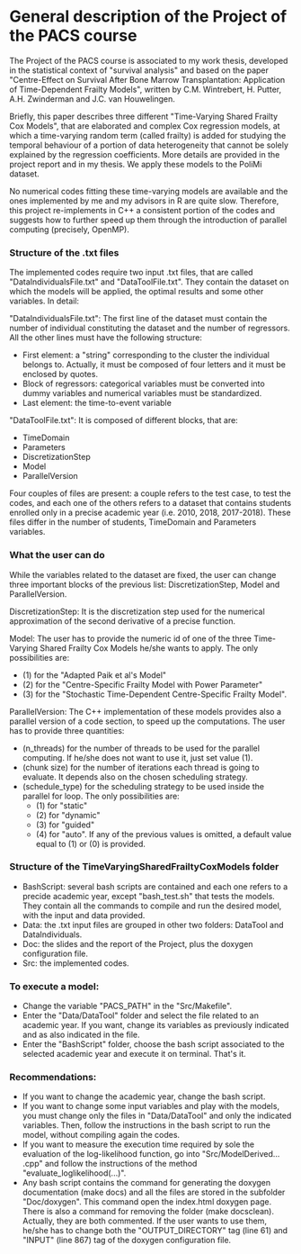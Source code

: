 # General description of the Project of the PACS course
The Project of the PACS course is associated to my work thesis, developed in the statistical context of "survival analysis" and based on the paper "Centre-Effect on Survival After Bone Marrow Transplantation: Application of Time-Dependent Frailty Models", written by C.M. Wintrebert, H. Putter, A.H. Zwinderman and J.C. van Houwelingen. 

Briefly, this paper describes three different "Time-Varying Shared Frailty Cox Models", that are elaborated and complex Cox regression models, at which a time-varying random term (called frailty) is added for studying the temporal behaviour of a portion of data heterogeneity that cannot be solely explained by the regression coefficients. More details are provided in the project report and in my thesis. 
We apply these models to the PoliMi dataset.

No numerical codes fitting these time-varying models are available and the ones implemented by me and my advisors in R are quite slow. Therefore, this project re-implements in C++ a consistent portion of the codes and suggests how to further speed up them through the introduction of parallel computing (precisely, OpenMP).

### Structure of the .txt files
The implemented codes require two input .txt files, that are called "DataIndividualsFile.txt" and "DataToolFile.txt". They contain the dataset on which the models will be applied, the optimal results and some other variables.
In detail:

"DataIndividualsFile.txt": The first line of the dataset must contain the number of individual constituting the dataset and the number of regressors.
All the other lines must have the following structure:
- First element: a "string" corresponding to the cluster the individual belongs to. Actually, it must be composed of four letters and it must be enclosed by quotes.
- Block of regressors: categorical variables must be converted into dummy variables and numerical variables must be standardized.
- Last element: the time-to-event variable 

"DataToolFile.txt": It is composed of different blocks, that are:
- TimeDomain
- Parameters
- DiscretizationStep
- Model
- ParallelVersion

Four couples of files are present: a couple refers to the test case, to test the codes, and each one of the others refers to a dataset that contains students enrolled only in a precise academic year (i.e. 2010, 2018, 2017-2018). These files differ in the number of students, TimeDomain and Parameters variables.

### What the user can do
While the variables related to the dataset are fixed, the user can change three important blocks of the previous list: DiscretizationStep, Model and ParallelVersion.

DiscretizationStep: It is the discretization step used for the numerical approximation of the second derivative of a precise function.

Model: The user has to provide the numeric id of one of the three Time-Varying Shared Frailty Cox Models he/she wants to apply.
The only possibilities are: 
- (1) for the "Adapted Paik et al's Model"
- (2) for the "Centre-Specific Frailty Model with Power Parameter"
- (3) for the "Stochastic Time-Dependent Centre-Specific Frailty Model".

ParallelVersion: The C++ implementation of these models provides also a parallel version of a code section, to speed up the computations.
The user has to provide three quantities:
- (n_threads) for the number of threads to be used for the parallel computing. If he/she does not want to use it, just set value (1).
- (chunk size) for the number of iterations each thread is going to evaluate. It depends also on the chosen scheduling strategy.
- (schedule_type) for the scheduling strategy to be used inside the parallel for loop. The only possibilities are:
    - (1) for "static"
    - (2) for "dynamic"
    - (3) for "guided"
    - (4) for "auto".
If any of the previous values is omitted, a default value equal to (1) or (0) is provided.

### Structure of the TimeVaryingSharedFrailtyCoxModels folder
- BashScript: several bash scripts are contained and each one refers to a precide academic year, except "bash_test.sh" that tests the models. They contain all the commands to compile and run the desired model, with the input and data provided. 
- Data: the .txt input files are grouped in other two folders: DataTool and DataIndividuals.
- Doc: the slides and the report of the Project, plus the doxygen configuration file.
- Src: the implemented codes.

### To execute a model:
- Change the variable "PACS_PATH" in the "Src/Makefile".
- Enter the "Data/DataTool" folder and select the file related to an academic year. If you want, change its variables as previously indicated and as also indicated in the file. 
- Enter the "BashScript" folder, choose the bash script associated to the selected academic year and execute it on terminal. That's it.

### Recommendations:
- If you want to change the academic year, change the bash script.
- If you want to change some input variables and play with the models, you must change only the files in "Data/DataTool" and only the indicated variables. Then, follow the instructions in the bash script to run the model, without compiling again the codes.
- If you want to measure the execution time required by sole the evaluation of the log-likelihood function, go into "Src/ModelDerived... .cpp" and follow the instructions of the method "evaluate_loglikelihood(...)".
- Any bash script contains the command for generating the doxygen documentation (make docs) and all the files are stored in the subfolder "Doc/doxygen". This command open the index.html doxygen page. There is also a command for removing the folder (make docsclean). Actually, they are both commented. If the user wants to use them, he/she has to change both the "OUTPUT_DIRECTORY" tag (line 61) and "INPUT" (line 867) tag of the doxygen configuration file.







